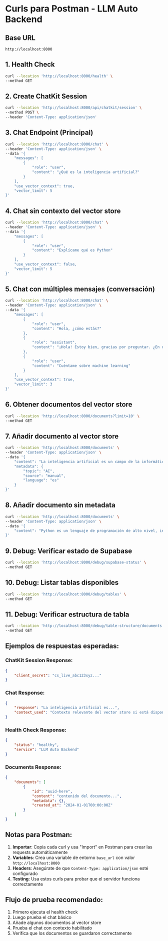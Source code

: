 # Curls para Postman - LLM Auto Backend

## Base URL
```
http://localhost:8000
```

## 1. Health Check
```bash
curl --location 'http://localhost:8000/health' \
--method GET
```

## 2. Create ChatKit Session
```bash
curl --location 'http://localhost:8000/api/chatkit/session' \
--method POST \
--header 'Content-Type: application/json'
```

## 3. Chat Endpoint (Principal)
```bash
curl --location 'http://localhost:8000/chat' \
--header 'Content-Type: application/json' \
--data '{
    "messages": [
        {
            "role": "user",
            "content": "¿Qué es la inteligencia artificial?"
        }
    ],
    "use_vector_context": true,
    "vector_limit": 5
}'
```

## 4. Chat sin contexto del vector store
```bash
curl --location 'http://localhost:8000/chat' \
--header 'Content-Type: application/json' \
--data '{
    "messages": [
        {
            "role": "user",
            "content": "Explícame qué es Python"
        }
    ],
    "use_vector_context": false,
    "vector_limit": 5
}'
```

## 5. Chat con múltiples mensajes (conversación)
```bash
curl --location 'http://localhost:8000/chat' \
--header 'Content-Type: application/json' \
--data '{
    "messages": [
        {
            "role": "user",
            "content": "Hola, ¿cómo estás?"
        },
        {
            "role": "assistant",
            "content": "¡Hola! Estoy bien, gracias por preguntar. ¿En qué puedo ayudarte hoy?"
        },
        {
            "role": "user",
            "content": "Cuéntame sobre machine learning"
        }
    ],
    "use_vector_context": true,
    "vector_limit": 3
}'
```

## 6. Obtener documentos del vector store
```bash
curl --location 'http://localhost:8000/documents?limit=10' \
--method GET
```

## 7. Añadir documento al vector store
```bash
curl --location 'http://localhost:8000/documents' \
--header 'Content-Type: application/json' \
--data '{
    "content": "La inteligencia artificial es un campo de la informática que se centra en la creación de sistemas capaces de realizar tareas que normalmente requieren inteligencia humana.",
    "metadata": {
        "topic": "AI",
        "source": "manual",
        "language": "es"
    }
}'
```

## 8. Añadir documento sin metadata
```bash
curl --location 'http://localhost:8000/documents' \
--header 'Content-Type: application/json' \
--data '{
    "content": "Python es un lenguaje de programación de alto nivel, interpretado y de propósito general. Es conocido por su sintaxis simple y legible."
}'
```

## 9. Debug: Verificar estado de Supabase
```bash
curl --location 'http://localhost:8000/debug/supabase-status' \
--method GET
```

## 10. Debug: Listar tablas disponibles
```bash
curl --location 'http://localhost:8000/debug/tables' \
--method GET
```

## 11. Debug: Verificar estructura de tabla
```bash
curl --location 'http://localhost:8000/debug/table-structure/documents' \
--method GET
```

## Ejemplos de respuestas esperadas:

### ChatKit Session Response:
```json
{
    "client_secret": "cs_live_abc123xyz..."
}
```

### Chat Response:
```json
{
    "response": "La inteligencia artificial es...",
    "context_used": "Contexto relevante del vector store si está disponible..."
}
```

### Health Check Response:
```json
{
    "status": "healthy",
    "service": "LLM Auto Backend"
}
```

### Documents Response:
```json
{
    "documents": [
        {
            "id": "uuid-here",
            "content": "contenido del documento...",
            "metadata": {},
            "created_at": "2024-01-01T00:00:00Z"
        }
    ]
}
```

## Notas para Postman:

1. **Importar**: Copia cada curl y usa "Import" en Postman para crear las requests automáticamente
2. **Variables**: Crea una variable de entorno `base_url` con valor `http://localhost:8000`
3. **Headers**: Asegúrate de que `Content-Type: application/json` esté configurado
4. **Testing**: Usa estos curls para probar que el servidor funciona correctamente

## Flujo de prueba recomendado:

1. Primero ejecuta el health check
2. Luego prueba el chat básico
3. Añade algunos documentos al vector store
4. Prueba el chat con contexto habilitado
5. Verifica que los documentos se guardaron correctamente
